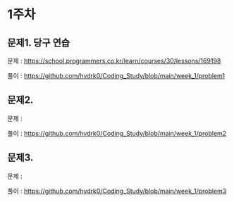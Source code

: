 # 1주차

## 문제1. 당구 연습
문제 : https://school.programmers.co.kr/learn/courses/30/lessons/169198

풀이 : https://github.com/hvdrk0/Coding_Study/blob/main/week_1/problem1

## 문제2.
문제 : 

풀이 : https://github.com/hvdrk0/Coding_Study/blob/main/week_1/problem2

## 문제3. 
문제 : 

풀이 : https://github.com/hvdrk0/Coding_Study/blob/main/week_1/problem3



